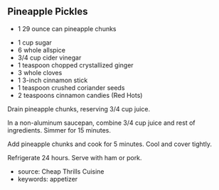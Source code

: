 Pineapple Pickles
-----------------

- 1 29 ounce can pineapple chunks
<!-- -->
- 1 cup sugar
- 6 whole allspice
- 3/4 cup cider vinegar
- 1 teaspoon chopped crystallized ginger
- 3 whole cloves
- 1 3-inch cinnamon stick
- 1 teaspoon crushed coriander seeds
- 2 teaspoons cinnamon candies (Red Hots)

Drain pineapple chunks, reserving 3/4 cup juice.

In a non-aluminum saucepan, combine 3/4 cup juice and rest of
ingredients.  Simmer for 15 minutes.

Add pineapple chunks and cook for 5 minutes.  Cool and cover tightly.

Refrigerate 24 hours.  Serve with ham or pork.

- source: Cheap Thrills Cuisine
- keywords: appetizer
